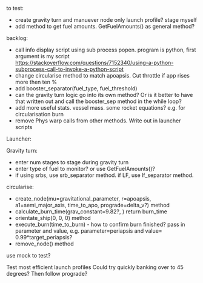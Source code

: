 to test:
- create gravity turn and manuever node only launch profile? stage myself
- add method to get fuel amounts. GetFuelAmounts() as general method?


backlog:
- call info display script using sub process popen. program is python, first argument is my script https://stackoverflow.com/questions/7152340/using-a-python-subprocess-call-to-invoke-a-python-script
- change circularise method to match apoapsis. Cut throttle if app rises more then ten %
- add booster_separator(fuel_type, fuel_threshold)
- can the gravity turn logic go into its own method? Or is it better to have that written out and call the booster_sep method in the while loop?
- add more useful stats. vessel mass. some rocket equations? e.g. for circularisation burn
- remove Phys warp calls from other methods. Write out in launcher scripts


Launcher:

Gravity turn:
- enter num stages to stage during gravity turn
- enter type of fuel to monitor? or use GetFuelAmounts()?
- if using srbs, use srb_separator method. if LF, use lf_separator method.

circularise:
- create_node(mu=gravitational_parameter, r=apoapsis, a1=semi_major_axis, time_to_apo, prograde=delta_v?) method
- calculate_burn_time(grav_constant=9.82?, ) return burn_time
- orientate_ship(0, 0, 0) method 
- execute_burn(time_to_burn) - how to confirm burn finished? pass in parameter and value, e.g. parameter=periapsis and value= 0.99*target_periapsis?
- remove_node() method

use mock to test?

Test most efficient launch profiles
Could try quickly banking over to 45 degrees? Then follow prograde?


